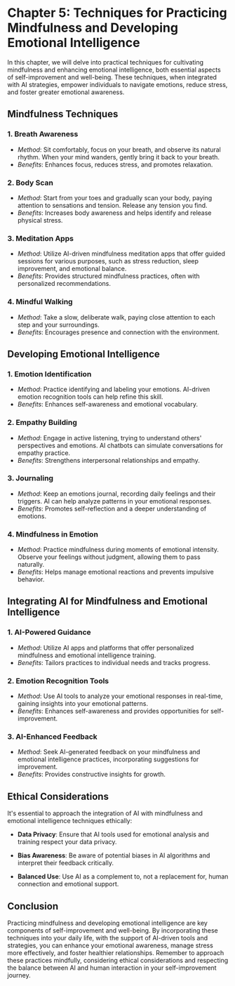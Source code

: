 Chapter 5: Techniques for Practicing Mindfulness and Developing Emotional Intelligence
======================================================================================

In this chapter, we will delve into practical techniques for cultivating mindfulness and enhancing emotional intelligence, both essential aspects of self-improvement and well-being. These techniques, when integrated with AI strategies, empower individuals to navigate emotions, reduce stress, and foster greater emotional awareness.

Mindfulness Techniques
----------------------

### 1. **Breath Awareness**

* *Method*: Sit comfortably, focus on your breath, and observe its natural rhythm. When your mind wanders, gently bring it back to your breath.
* *Benefits*: Enhances focus, reduces stress, and promotes relaxation.

### 2. **Body Scan**

* *Method*: Start from your toes and gradually scan your body, paying attention to sensations and tension. Release any tension you find.
* *Benefits*: Increases body awareness and helps identify and release physical stress.

### 3. **Meditation Apps**

* *Method*: Utilize AI-driven mindfulness meditation apps that offer guided sessions for various purposes, such as stress reduction, sleep improvement, and emotional balance.
* *Benefits*: Provides structured mindfulness practices, often with personalized recommendations.

### 4. **Mindful Walking**

* *Method*: Take a slow, deliberate walk, paying close attention to each step and your surroundings.
* *Benefits*: Encourages presence and connection with the environment.

Developing Emotional Intelligence
---------------------------------

### 1. **Emotion Identification**

* *Method*: Practice identifying and labeling your emotions. AI-driven emotion recognition tools can help refine this skill.
* *Benefits*: Enhances self-awareness and emotional vocabulary.

### 2. **Empathy Building**

* *Method*: Engage in active listening, trying to understand others' perspectives and emotions. AI chatbots can simulate conversations for empathy practice.
* *Benefits*: Strengthens interpersonal relationships and empathy.

### 3. **Journaling**

* *Method*: Keep an emotions journal, recording daily feelings and their triggers. AI can help analyze patterns in your emotional responses.
* *Benefits*: Promotes self-reflection and a deeper understanding of emotions.

### 4. **Mindfulness in Emotion**

* *Method*: Practice mindfulness during moments of emotional intensity. Observe your feelings without judgment, allowing them to pass naturally.
* *Benefits*: Helps manage emotional reactions and prevents impulsive behavior.

Integrating AI for Mindfulness and Emotional Intelligence
---------------------------------------------------------

### 1. **AI-Powered Guidance**

* *Method*: Utilize AI apps and platforms that offer personalized mindfulness and emotional intelligence training.
* *Benefits*: Tailors practices to individual needs and tracks progress.

### 2. **Emotion Recognition Tools**

* *Method*: Use AI tools to analyze your emotional responses in real-time, gaining insights into your emotional patterns.
* *Benefits*: Enhances self-awareness and provides opportunities for self-improvement.

### 3. **AI-Enhanced Feedback**

* *Method*: Seek AI-generated feedback on your mindfulness and emotional intelligence practices, incorporating suggestions for improvement.
* *Benefits*: Provides constructive insights for growth.

Ethical Considerations
----------------------

It's essential to approach the integration of AI with mindfulness and emotional intelligence techniques ethically:

* **Data Privacy**: Ensure that AI tools used for emotional analysis and training respect your data privacy.

* **Bias Awareness**: Be aware of potential biases in AI algorithms and interpret their feedback critically.

* **Balanced Use**: Use AI as a complement to, not a replacement for, human connection and emotional support.

Conclusion
----------

Practicing mindfulness and developing emotional intelligence are key components of self-improvement and well-being. By incorporating these techniques into your daily life, with the support of AI-driven tools and strategies, you can enhance your emotional awareness, manage stress more effectively, and foster healthier relationships. Remember to approach these practices mindfully, considering ethical considerations and respecting the balance between AI and human interaction in your self-improvement journey.
